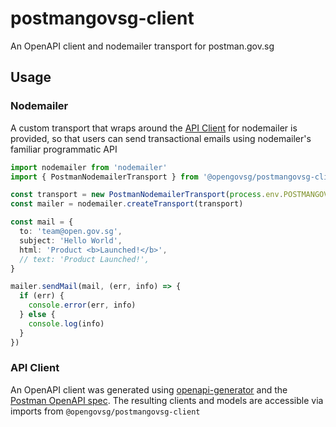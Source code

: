 # postmangovsg-client

An OpenAPI client and nodemailer transport for postman.gov.sg

## Usage

### Nodemailer

A custom transport that wraps around the [API Client](#api-client) for nodemailer is provided,
so that users can send transactional emails using nodemailer's familiar programmatic API

```ts
import nodemailer from 'nodemailer'
import { PostmanNodemailerTransport } from '@opengovsg/postmangovsg-client'

const transport = new PostmanNodemailerTransport(process.env.POSTMANGOVSG_API_KEY)
const mailer = nodemailer.createTransport(transport)

const mail = { 
  to: 'team@open.gov.sg', 
  subject: 'Hello World', 
  html: 'Product <b>Launched!</b>',
  // text: 'Product Launched!',
}

mailer.sendMail(mail, (err, info) => {
  if (err) {
    console.error(err, info)
  } else {
    console.log(info)
  }
})
```

### API Client

An OpenAPI client was generated using [openapi-generator](https://openapi-generator.tech/)
and the [Postman OpenAPI spec](https://api.postman.gov.sg/docs/#/). The resulting clients and models
are accessible via imports from `@opengovsg/postmangovsg-client`
